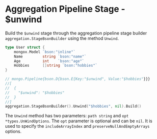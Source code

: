 # Aggregation Pipeline Stage - $unwind
Build the `$unwind` stage through the aggregation pipeline stage builder `aggregation.StageBsonBuilder` using the method `Unwind`.

```go
type User struct {
	mongox.Model `bson:"inline"`
	Name         string `bson:"name"`
	Age          int    `bson:"age"`
	Hobbies      []string `bson:"hobbies"`
}

// mongo.Pipeline{bson.D{bson.E{Key:"$unwind", Value:"$hobbies"}}}
//[
//  {
//    "$unwind": "$hobbies"
//  }
//]
aggregation.StageBsonBuilder().Unwind("$hobbies", nil).Build()
```

The `Unwind` method has two parameters: `path string` and `opt *types.UnWindOptions`. The `opt` parameter is optional and can be `nil`. It is used to specify the `includeArrayIndex` and `preserveNullAndEmptyArrays` options.